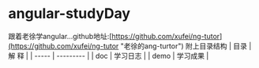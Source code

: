 # angular-studyDay
跟着老徐学angular...github地址:[https://github.com/xufei/ng-tutor](https://github.com/xufei/ng-tutor "老徐的ang-turtor")
附上目录结构
| 目录  | 解     释 |
| ----- | --------- |
| doc   | 学习日志  |
| demo  | 学习成果  |